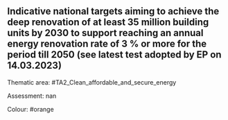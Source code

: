 ## Indicative national targets aiming to achieve the deep renovation of at least 35 million building units by 2030 to support reaching an annual energy renovation rate of 3 % or more for the period till 2050 (see latest test adopted by EP on 14.03.2023)

Thematic area: #TA2_Clean_affordable_and_secure_energy

Assessment: nan

Colour: #orange